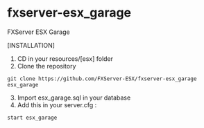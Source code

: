 # fxserver-esx_garage
FXServer ESX Garage

[INSTALLATION]

1) CD in your resources/[esx] folder
2) Clone the repository
```
git clone https://github.com/FXServer-ESX/fxserver-esx_garage esx_garage
```
3) Import esx_garage.sql in your database
4) Add this in your server.cfg :

```
start esx_garage
```
